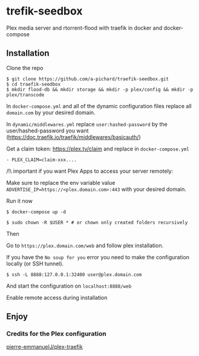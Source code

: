 # trefik-seedbox

Plex media server and rtorrent-flood with traefik in docker and docker-compose

## Installation

Clone the repo
```Shell
$ git clone https://github.com/a-pichard/traefik-seedbox.git
$ cd traefik-seedbox
$ mkdir flood-db && mkdir storage && mkdir -p plex/config && mkdir -p plex/transcode
```

In `docker-compose.yml`  and all of the dynamic configuration files replace all `domain.com` by your desired domain.

In `dynamic/middlewares.yml` replace `user:hashed-password` by the user/hashed-password you want (https://doc.traefik.io/traefik/middlewares/basicauth/)

Get a claim token: https://plex.tv/claim and replace in `docker-compose.yml` 

`- PLEX_CLAIM=claim-xxx....`

/!\ important if you want Plex Apps to access your server remotely:

Make sure to replace the env variable value `ADVERTISE_IP=https://<plex.domain.com>:443` with your desired domain.

Run it now

```Shell
$ docker-compose up -d
```

```Shell
$ sudo chown -R $USER * # or chown only created folders recursively 
```

Then

Go to `https://plex.domain.com/web` and follow plex installation.

If you have the `No soup for you` error you need to make the configuration locally (or SSH tunnel).
```Shell
$ ssh -L 8888:127.0.0.1:32400 user@plex.domain.com
```
And start the configuration on `localhost:8888/web`

Enable remote access during installation

## Enjoy

### Credits for the Plex configuration
[pierre-emmanuelJ/plex-traefik](https://github.com/pierre-emmanuelJ/plex-traefik)
